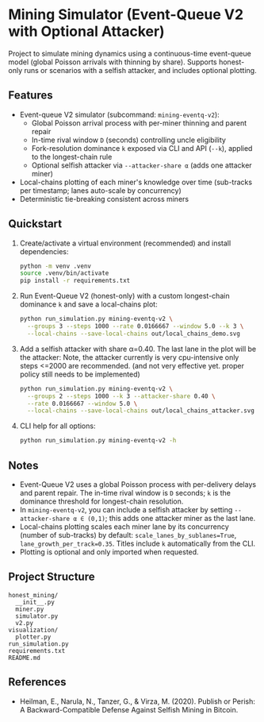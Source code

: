 # Mining Simulator (Event-Queue V2 with Optional Attacker)

Project to simulate mining dynamics using a continuous-time event-queue model (global Poisson arrivals with thinning by share). Supports honest-only runs or scenarios with a selfish attacker, and includes optional plotting.

## Features
- Event-queue V2 simulator (subcommand: `mining-eventq-v2`):
  - Global Poisson arrival process with per-miner thinning and parent repair
  - In-time rival window `D` (seconds) controlling uncle eligibility
  - Fork-resolution dominance `k` exposed via CLI and API (`--k`), applied to the longest-chain rule
  - Optional selfish attacker via `--attacker-share α` (adds one attacker miner)
- Local-chains plotting of each miner's knowledge over time (sub-tracks per timestamp; lanes auto-scale by concurrency)
- Deterministic tie-breaking consistent across miners

## Quickstart
1. Create/activate a virtual environment (recommended) and install dependencies:
   ```bash
   python -m venv .venv
   source .venv/bin/activate
   pip install -r requirements.txt
   ```
2. Run Event-Queue V2 (honest-only) with a custom longest-chain dominance `k` and save a local-chains plot:
   ```bash
   python run_simulation.py mining-eventq-v2 \
     --groups 3 --steps 1000 --rate 0.0166667 --window 5.0 --k 3 \
     --local-chains --save-local-chains out/local_chains_demo.svg
   ```
3. Add a selfish attacker with share α=0.40. The last lane in the plot will be the attacker:
   Note, the attacker currently is very cpu-intensive only steps <=2000 are recommended. (and not very effective yet. proper policy still needs to be implemented)
   ```bash
   python run_simulation.py mining-eventq-v2 \
     --groups 2 --steps 1000 --k 3 --attacker-share 0.40 \
     --rate 0.0166667 --window 5.0 \
     --local-chains --save-local-chains out/local_chains_attacker.svg
   ```
4. CLI help for all options:
   ```bash
   python run_simulation.py mining-eventq-v2 -h
   ```

## Notes
- Event-Queue V2 uses a global Poisson process with per-delivery delays and parent repair. The in-time rival window is `D` seconds; `k` is the dominance threshold for longest-chain resolution.
- In `mining-eventq-v2`, you can include a selfish attacker by setting `--attacker-share α ∈ (0,1)`; this adds one attacker miner as the last lane.
- Local-chains plotting scales each miner lane by its concurrency (number of sub-tracks) by default: `scale_lanes_by_sublanes=True`, `lane_growth_per_track=0.35`. Titles include `k` automatically from the CLI.
- Plotting is optional and only imported when requested.

## Project Structure
```
honest_mining/
  __init__.py
  miner.py
  simulator.py
  v2.py
visualization/
  plotter.py
run_simulation.py
requirements.txt
README.md
```

## References
- Heilman, E., Narula, N., Tanzer, G., & Virza, M. (2020). Publish or Perish: A Backward-Compatible Defense Against Selfish Mining in Bitcoin.
